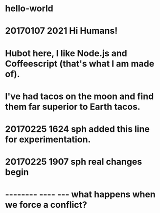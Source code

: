 # hello-world
# 20170107 2021 Hi Humans!
# Hubot here, I like Node.js and Coffeescript (that's what I am made of).
# I've had tacos on the moon and find them far superior to Earth tacos.
# 20170225 1624 sph added this line for experimentation.

# 20170225 1907 sph real changes begin
# -------- ---- --- what happens when we force a conflict?


